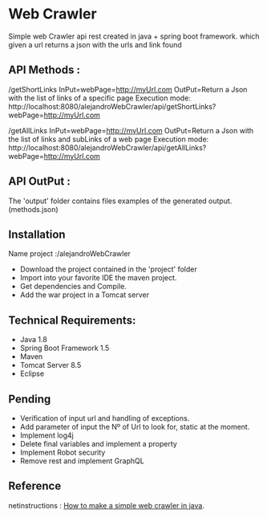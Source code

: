# Web Crawler

Simple web Crawler api rest created in java + spring boot framework.
which given a url returns a json with the urls and link found

## API Methods :

/getShortLinks
InPut=webPage=http://myUrl.com
OutPut=Return a Json with the list of links of a specific page
Execution mode: 
http://localhost:8080/alejandroWebCrawler/api/getShortLinks?webPage=http://myUrl.com

/getAllLinks
InPut=webPage=http://myUrl.com
OutPut=Return a Json with the list of links and subLinks of a web page
Execution mode: 
http://localhost:8080/alejandroWebCrawler/api/getAllLinks?webPage=http://myUrl.com

## API OutPut :

The 'output' folder contains files examples of the generated output. (methods.json)

## Installation

  Name project :/alejandroWebCrawler

- Download the project contained in the  'project' folder
- Import into your favorite IDE the maven project.
- Get dependencies and Compile.
- Add the war project in a Tomcat server


## Technical Requirements: 
 - Java 1.8
 - Spring Boot Framework 1.5
 - Maven
 - Tomcat Server 8.5 
 - Eclipse 

## Pending

- Verification of input  url and handling of exceptions.
- Add  parameter of input  the Nº of Url to look for, static at the moment.
- Implement log4j
- Delete final variables and implement a property
- Implement Robot security
- Remove rest and implement GraphQL

## Reference
   netinstructions :
   [How to make a simple web crawler in java](http://www.netinstructions.com/how-to-make-a-simple-web-crawler-in-java/).